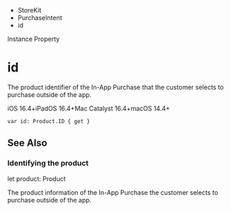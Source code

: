 

- StoreKit
- PurchaseIntent
-  id 

Instance Property

# id

The product identifier of the In-App Purchase that the customer selects to purchase outside of the app.

iOS 16.4+iPadOS 16.4+Mac Catalyst 16.4+macOS 14.4+

``` source
var id: Product.ID { get }
```

## See Also

### Identifying the product

let product: Product

The product information of the In-App Purchase the customer selects to purchase outside of the app.

